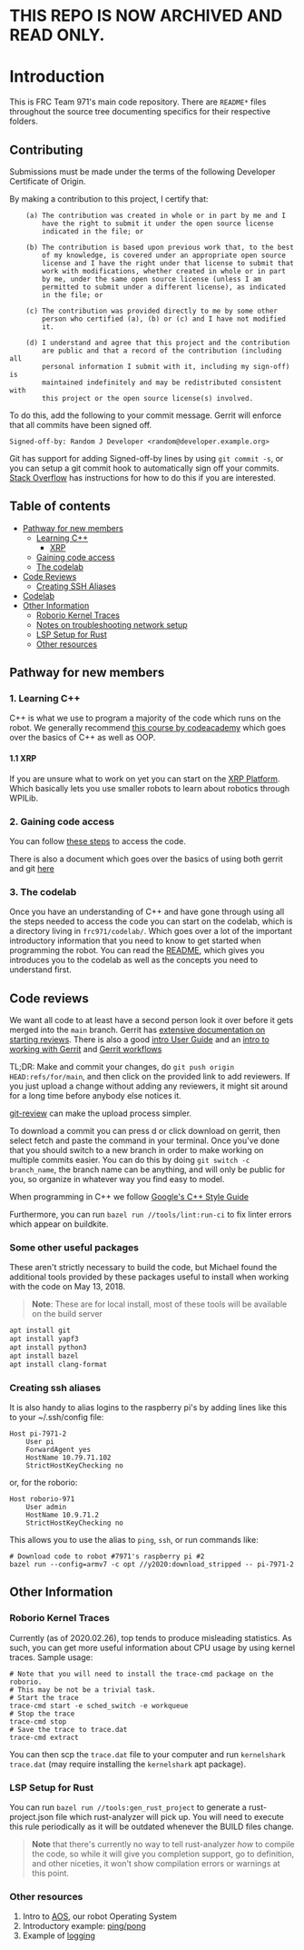 # **THIS REPO IS NOW ARCHIVED AND READ ONLY.**

# Introduction
This is FRC Team 971's main code repository. There are `README*` files throughout the source tree documenting specifics for their respective folders.

## Contributing
Submissions must be made under the terms of the following Developer Certificate of Origin.

By making a contribution to this project, I certify that:

        (a) The contribution was created in whole or in part by me and I
            have the right to submit it under the open source license
            indicated in the file; or

        (b) The contribution is based upon previous work that, to the best
            of my knowledge, is covered under an appropriate open source
            license and I have the right under that license to submit that
            work with modifications, whether created in whole or in part
            by me, under the same open source license (unless I am
            permitted to submit under a different license), as indicated
            in the file; or

        (c) The contribution was provided directly to me by some other
            person who certified (a), (b) or (c) and I have not modified
            it.

        (d) I understand and agree that this project and the contribution
            are public and that a record of the contribution (including all
            personal information I submit with it, including my sign-off) is
            maintained indefinitely and may be redistributed consistent with
            this project or the open source license(s) involved.

To do this, add the following to your commit message.  Gerrit will enforce that all commits have been signed off.

	Signed-off-by: Random J Developer <random@developer.example.org>

Git has support for adding Signed-off-by lines by using `git commit -s`, or you can setup a git commit hook to automatically sign off your commits.  [Stack Overflow](https://stackoverflow.com/questions/15015894/git-add-signed-off-by-line-using-format-signoff-not-working) has instructions for how to do this if you are interested.

## Table of contents
* [Pathway for new members](#pathway-for-new-members)
    * [Learning C++](#1-learning-c)
        * [XRP](#11-xrp)
    * [Gaining code access](#2-gaining-code-access)
    * [The codelab](#3-the-codelab)
* [Code Reviews](#code-reviews)
    * [Creating SSH Aliases](#creating-ssh-aliases)
* [Codelab](#codelab)
* [Other Information](#other-information)
    * [Roborio Kernel Traces](#roborio-kernel-traces)
    * [Notes on troubleshooting network setup](#notes-on-troubleshooting-network-setup)
    * [LSP Setup for Rust](#lsp-setup-for-rust)
    * [Other resources](#other-resources)

## Pathway for new members

### 1. Learning C++

C++ is what we use to program a majority of the code which runs on the robot.
We generally recommend [this course by codeacademy](https://www.codecademy.com/learn/learn-c-plus-plus) which goes over the basics of C++ as well as OOP.

#### 1.1 XRP

If you are unsure what to work on yet you can start on the [XRP Platform](https://docs.wpilib.org/en/stable/docs/xrp-robot/index.html).
Which basically lets you use smaller robots to learn about robotics through WPILib.

### 2. Gaining code access

You can follow [these steps](./documentation/tutorials/getting-started.md) to access the code.

There is also a document which goes over the basics of using both gerrit and git [here](./documentation/tutorials/git-and-gerrit-basics.md)

### 3. The codelab

Once you have an understanding of C++ and have gone through using all the steps needed to access the code you can start on the codelab, which is a directory living in `frc971/codelab/`. Which goes over a lot of the important introductory information that you need to know to get started when programming the robot.
You can read the [README](./frc971/codelab/README.md), which gives you introduces you to the codelab as well as the concepts you need to understand first.

## Code reviews
We want all code to at least have a second person look it over before it gets merged into the `main` branch. Gerrit has [extensive documentation on starting reviews](https://gerrit-review.googlesource.com/Documentation/user-upload.html).  There is also a good [intro User Guide](https://gerrit-review.googlesource.com/Documentation/intro-user.html) and an [intro to working with Gerrit](https://gerrit-review.googlesource.com/Documentation/intro-gerrit-walkthrough.html) and [Gerrit workflows](https://docs.google.com/presentation/d/1C73UgQdzZDw0gzpaEqIC6SPujZJhqamyqO1XOHjH-uk)

TL;DR: Make and commit your changes, do `git push origin HEAD:refs/for/main`, and then click on the provided link to add reviewers.  If you just upload a change without adding any reviewers, it might sit around for a long time before anybody else notices it.

[git-review](http://manpages.debian.org/cgi-bin/man.cgi?query=git-review) can make the upload process simpler.

To download a commit you can press d or click download on gerrit, then select fetch and paste the command in your terminal. Once you've done that you should switch to a new branch in order to make working on multiple commits easier.
You can do this by doing `git switch -c branch_name`, the branch name can be anything, and will only be public for you, so organize in whatever way you find easy to model.

When programming in C++ we follow [Google's C++ Style Guide](https://google.github.io/styleguide/cppguide.html)

Furthermore, you can run `bazel run //tools/lint:run-ci` to fix linter errors which appear on buildkite.

### Some other useful packages
These aren't strictly necessary to build the code, but Michael found the
additional tools provided by these packages useful to install when working with
the code on May 13, 2018.

> **Note**: These are for local install, most of these tools will be available on the build server

```bash
apt install git
apt install yapf3
apt install python3
apt install bazel
apt install clang-format
```

### Creating ssh aliases

It is also handy to alias logins to the raspberry pi's by adding lines like this to your ~/.ssh/config file:
```console
Host pi-7971-2
    User pi
    ForwardAgent yes
    HostName 10.79.71.102
    StrictHostKeyChecking no
```
or, for the roborio:
```
Host roborio-971
    User admin
    HostName 10.9.71.2
    StrictHostKeyChecking no
```
This allows you to use the alias to `ping`, `ssh`, or run commands like:
```
# Download code to robot #7971's raspberry pi #2
bazel run --config=armv7 -c opt //y2020:download_stripped -- pi-7971-2
```

## Other Information

### Roborio Kernel Traces

Currently (as of 2020.02.26), top tends to produce misleading statistics. As
such, you can get more useful information about CPU usage by using kernel
traces. Sample usage:
```console
# Note that you will need to install the trace-cmd package on the roborio.
# This may be not be a trivial task.
# Start the trace
trace-cmd start -e sched_switch -e workqueue
# Stop the trace
trace-cmd stop
# Save the trace to trace.dat
trace-cmd extract
```
You can then scp the `trace.dat` file to your computer and run `kernelshark
trace.dat` (may require installing the `kernelshark` apt package).

### LSP Setup for Rust

You can run `bazel run //tools:gen_rust_project` to generate a rust-project.json
file which rust-analyzer will pick up. You will need to execute this rule
periodically as it will be outdated whenever the BUILD files change.

> **Note** that there's currently no way to tell rust-analyzer *how* to compile
the code, so while it will give you completion support, go to definition, and
other niceties, it won't show compilation errors or warnings at this point.


### Other resources
  1. Intro to [AOS](./aos/README.md), our robot Operating System
  2. Introductory example: [ping/pong](./aos/events/README.md)
  3. Example of [logging](./aos/events/README.md)
